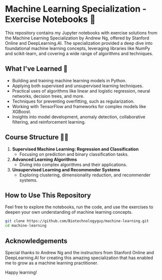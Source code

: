 # Machine Learning Specialization - Exercise Notebooks 📒

This repository contains my Jupyter notebooks with exercise solutions from the Machine Learning Specialization by Andrew Ng, offered by Stanford Online and DeepLearning.AI. The specialization provided a deep dive into foundational machine learning concepts, leveraging libraries like NumPy and scikit-learn, and covering a wide range of algorithms and techniques.

## What I've Learned 📝

- Building and training machine learning models in Python.
- Applying both supervised and unsupervised learning techniques.
- Practical uses of algorithms like linear and logistic regression, neural networks, decision trees, and more.
- Techniques for preventing overfitting, such as regularization.
- Working with TensorFlow and frameworks for complex models like XGBoost.
- Insights into model development, anomaly detection, collaborative filtering, and reinforcement learning.

## Course Structure ✍🏻

1. **Supervised Machine Learning: Regression and Classification**
   - Focusing on prediction and binary classification tasks.
2. **Advanced Learning Algorithms**
   - Diving into complex algorithms and their applications.
3. **Unsupervised Learning and Recommender Systems**
   - Exploring clustering, dimensionality reduction, and recommender systems.

## How to Use This Repository

Feel free to explore the notebooks, run the code, and use the exercises to deepen your own understanding of machine learning concepts.
```bash
git clone https://github.com/Biotechnologyguy/machine-learning.git
cd machine-learning
```

## Acknowledgements

Special thanks to Andrew Ng and the instructors from Stanford Online and DeepLearning.AI for creating this amazing specialization that has enabled me to grow as a machine learning practitioner.

Happy learning!
